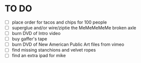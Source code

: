 TO DO
====
- [ ] place order for tacos and chips for 100 people
- [ ] superglue and/or wire/ziptie the MeMeMeMeMe broken axle
- [ ] burn DVD of Intro video
- [ ] buy gaffer's tape
- [ ] burn DVD of New American Public Art files from vimeo
- [ ] find missing stanchions and velvet ropes
- [ ] find an extra ipad for mike
